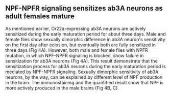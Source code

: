 ## NPF-NPFR signaling sensitizes ab3A neurons as adult females mature

As mentioned earlier, Or22a-expressing ab3A neurons are actively sensitized during the early maturation period for about three days.
Male and female flies show sexually dimorphic difference in ab3A neuron's sensitivity on the first day after eclosion, but eventually both are fully sensitized in three days (Fig 4A).
However, both male and female flies with NPFR mutation, in which NPF-NPFR signaling is blocked, show failure in sensitization for ab3A neurons (Fig 4A).
This result demonstrate that the sensitization process for ab3A neurons during the early maturation period is mediated by NPF-NPFR signaling.
Sexually dimorphic sensitivity of ab3A neurons, by the way, can be explained by different level of NPF production in the brain.
The immunostaining and the quantified result show that NPF is more actively produced in the male brains (Fig 4B, C).
